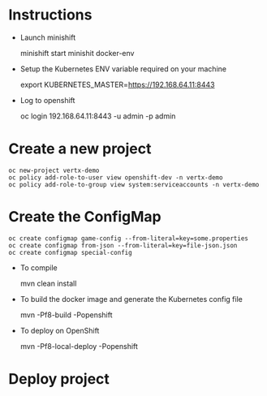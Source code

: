 # Instructions

* Launch minishift

    minishift start
    minishit docker-env
    
* Setup the Kubernetes ENV variable required on your machine 

    export KUBERNETES_MASTER=https://192.168.64.11:8443
    
* Log to openshift
    
    oc login 192.168.64.11:8443 -u admin -p admin
    
# Create a new project
    
    oc new-project vertx-demo
    oc policy add-role-to-user view openshift-dev -n vertx-demo
    oc policy add-role-to-group view system:serviceaccounts -n vertx-demo
    
# Create the ConfigMap

    oc create configmap game-config --from-literal=key=some.properties
    oc create configmap from-json --from-literal=key=file-json.json
    oc create configmap special-config    

* To compile

    mvn clean install
    
* To build the docker image and generate the Kubernetes config file

    mvn -Pf8-build -Popenshift
    
* To deploy on OpenShift 
    
    mvn -Pf8-local-deploy -Popenshift    

# Deploy project

